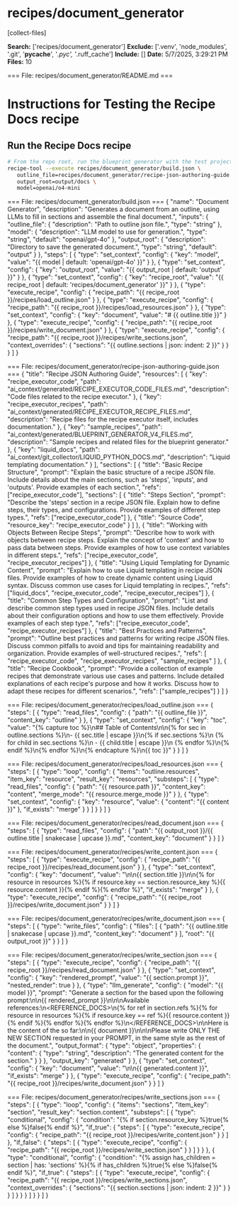 # recipes/document_generator

[collect-files]

**Search:** ['recipes/document_generator']
**Exclude:** ['.venv', 'node_modules', '.git', '__pycache__', '*.pyc', '*.ruff_cache']
**Include:** []
**Date:** 5/7/2025, 3:29:21 PM
**Files:** 10

=== File: recipes/document_generator/README.md ===
# Instructions for Testing the Recipe Docs recipe

## Run the Recipe Docs recipe

```bash
# From the repo root, run the blueprint generator with the test project
recipe-tool --execute recipes/document_generator/build.json \
   outline_file=recipes/document_generator/recipe-json-authoring-guide.json \
   output_root=output/docs \
   model=openai/o4-mini
```


=== File: recipes/document_generator/build.json ===
{
  "name": "Document Generator",
  "description": "Generates a document from an outline, using LLMs to fill in sections and assemble the final document.",
  "inputs": {
    "outline_file": {
      "description": "Path to outline json file.",
      "type": "string"
    },
    "model": {
      "description": "LLM model to use for generation.",
      "type": "string",
      "default": "openai/gpt-4o"
    },
    "output_root": {
      "description": "Directory to save the generated document.",
      "type": "string",
      "default": "output"
    }
  },
  "steps": [
    {
      "type": "set_context",
      "config": {
        "key": "model",
        "value": "{{ model | default: 'openai/gpt-4o' }}"
      }
    },
    {
      "type": "set_context",
      "config": {
        "key": "output_root",
        "value": "{{ output_root | default: 'output' }}"
      }
    },
    {
      "type": "set_context",
      "config": {
        "key": "recipe_root",
        "value": "{{ recipe_root | default: 'recipes/document_generator' }}"
      }
    },
    {
      "type": "execute_recipe",
      "config": {
        "recipe_path": "{{ recipe_root }}/recipes/load_outline.json"
      }
    },
    {
      "type": "execute_recipe",
      "config": {
        "recipe_path": "{{ recipe_root }}/recipes/load_resources.json"
      }
    },
    {
      "type": "set_context",
      "config": {
        "key": "document",
        "value": "# {{ outline.title }}"
      }
    },
    {
      "type": "execute_recipe",
      "config": {
        "recipe_path": "{{ recipe_root }}/recipes/write_document.json"
      }
    },
    {
      "type": "execute_recipe",
      "config": {
        "recipe_path": "{{ recipe_root }}/recipes/write_sections.json",
        "context_overrides": {
          "sections": "{{ outline.sections | json: indent: 2 }}"
        }
      }
    }
  ]
}


=== File: recipes/document_generator/recipe-json-authoring-guide.json ===
{
  "title": "Recipe JSON Authoring Guide",
  "resources": [
    {
      "key": "recipe_executor_code",
      "path": "ai_context/generated/RECIPE_EXECUTOR_CODE_FILES.md",
      "description": "Code files related to the recipe executor."
    },
    {
      "key": "recipe_executor_recipes",
      "path": "ai_context/generated/RECIPE_EXECUTOR_RECIPE_FILES.md",
      "description": "Recipe files for the recipe executor itself, includes documentation."
    },
    {
      "key": "sample_recipes",
      "path": "ai_context/generated/BLUEPRINT_GENERATOR_V4_FILES.md",
      "description": "Sample recipes and related files for the blueprint generator."
    },
    {
      "key": "liquid_docs",
      "path": "ai_context/git_collector/LIQUID_PYTHON_DOCS.md",
      "description": "Liquid templating documentation."
    }
  ],
  "sections": [
    {
      "title": "Basic Recipe Structure",
      "prompt": "Explain the basic structure of a recipe JSON file. Include details about the main sections, such as 'steps', 'inputs', and 'outputs'. Provide examples of each section.",
      "refs": ["recipe_executor_code"],
      "sections": [
        {
          "title": "Steps Section",
          "prompt": "Describe the 'steps' section in a recipe JSON file. Explain how to define steps, their types, and configurations. Provide examples of different step types.",
          "refs": ["recipe_executor_code"]
        },
        {
          "title": "Source Code",
          "resource_key": "recipe_executor_code"
        }
      ]
    },
    {
      "title": "Working with Objects Between Recipe Steps",
      "prompt": "Describe how to work with objects between recipe steps. Explain the concept of 'context' and how to pass data between steps. Provide examples of how to use context variables in different steps.",
      "refs": ["recipe_executor_code", "recipe_executor_recipes"]
    },
    {
      "title": "Using Liquid Templating for Dynamic Content",
      "prompt": "Explain how to use Liquid templating in recipe JSON files. Provide examples of how to create dynamic content using Liquid syntax. Discuss common use cases for Liquid templating in recipes.",
      "refs": ["liquid_docs", "recipe_executor_code", "recipe_executor_recipes"]
    },
    {
      "title": "Common Step Types and Configuration",
      "prompt": "List and describe common step types used in recipe JSON files. Include details about their configuration options and how to use them effectively. Provide examples of each step type.",
      "refs": ["recipe_executor_code", "recipe_executor_recipes"]
    },
    {
      "title": "Best Practices and Patterns",
      "prompt": "Outline best practices and patterns for writing recipe JSON files. Discuss common pitfalls to avoid and tips for maintaining readability and organization. Provide examples of well-structured recipes.",
      "refs": [
        "recipe_executor_code",
        "recipe_executor_recipes",
        "sample_recipes"
      ]
    },
    {
      "title": "Recipe Cookbook",
      "prompt": "Provide a collection of example recipes that demonstrate various use cases and patterns. Include detailed explanations of each recipe's purpose and how it works. Discuss how to adapt these recipes for different scenarios.",
      "refs": ["sample_recipes"]
    }
  ]
}


=== File: recipes/document_generator/recipes/load_outline.json ===
{
  "steps": [
    {
      "type": "read_files",
      "config": {
        "path": "{{ outline_file }}",
        "content_key": "outline"
      }
    },
    {
      "type": "set_context",
      "config": {
        "key": "toc",
        "value": "{% capture toc %}\n## Table of Contents\n\n{% for sec in outline.sections %}\n- {{ sec.title | escape }}\n{% if sec.sections %}\n  {% for child in sec.sections %}\n  - {{ child.title | escape }}\n  {% endfor %}\n{% endif %}\n{% endfor %}\n{% endcapture %}\n{{ toc }}"
      }
    }
  ]
}


=== File: recipes/document_generator/recipes/load_resources.json ===
{
  "steps": [
    {
      "type": "loop",
      "config": {
        "items": "outline.resources",
        "item_key": "resource",
        "result_key": "resources",
        "substeps": [
          {
            "type": "read_files",
            "config": {
              "path": "{{ resource.path }}",
              "content_key": "content",
              "merge_mode": "{{ resource.merge_mode }}"
            }
          },
          {
            "type": "set_context",
            "config": {
              "key": "resource",
              "value": {
                "content": "{{ content }}"
              },
              "if_exists": "merge"
            }
          }
        ]
      }
    }
  ]
}


=== File: recipes/document_generator/recipes/read_document.json ===
{
  "steps": [
    {
      "type": "read_files",
      "config": {
        "path": "{{ output_root }}/{{ outline.title | snakecase | upcase }}.md",
        "content_key": "document"
      }
    }
  ]
}


=== File: recipes/document_generator/recipes/write_content.json ===
{
  "steps": [
    {
      "type": "execute_recipe",
      "config": {
        "recipe_path": "{{ recipe_root }}/recipes/read_document.json"
      }
    },
    {
      "type": "set_context",
      "config": {
        "key": "document",
        "value": "\n\n{{ section.title }}\n\n{% for resource in resources %}{% if resource.key == section.resource_key %}{{ resource.content }}{% endif %}{% endfor %}",
        "if_exists": "merge"
      }
    },
    {
      "type": "execute_recipe",
      "config": {
        "recipe_path": "{{ recipe_root }}/recipes/write_document.json"
      }
    }
  ]
}


=== File: recipes/document_generator/recipes/write_document.json ===
{
  "steps": [
    {
      "type": "write_files",
      "config": {
        "files": [
          {
            "path": "{{ outline.title | snakecase | upcase }}.md",
            "content_key": "document"
          }
        ],
        "root": "{{ output_root }}"
      }
    }
  ]
}


=== File: recipes/document_generator/recipes/write_section.json ===
{
  "steps": [
    {
      "type": "execute_recipe",
      "config": {
        "recipe_path": "{{ recipe_root }}/recipes/read_document.json"
      }
    },
    {
      "type": "set_context",
      "config": {
        "key": "rendered_prompt",
        "value": "{{ section.prompt }}",
        "nested_render": true
      }
    },
    {
      "type": "llm_generate",
      "config": {
        "model": "{{ model }}",
        "prompt": "Generate a section for the <DOCUMENT> based upon the following prompt:\n<PROMPT>\n{{ rendered_prompt }}\n</PROMPT>\n\nAvailable references:\n<REFERENCE_DOCS>\n{% for ref in section.refs %}{% for resource in resources %}{% if resource.key == ref %}{{ resource.content }}{% endif %}{% endfor %}{% endfor %}\n</REFERENCE_DOCS>\n\nHere is the content of the <DOCUMENT> so far:\n<DOCUMENT>\n{{ document }}\n</DOCUMENT>\n\nPlease write ONLY THE NEW SECTION requested in your PROMPT, in the same style as the rest of the document.",
        "output_format": {
          "type": "object",
          "properties": {
            "content": {
              "type": "string",
              "description": "The generated content for the section."
            }
          }
        },
        "output_key": "generated"
      }
    },
    {
      "type": "set_context",
      "config": {
        "key": "document",
        "value": "\n\n{{ generated.content }}",
        "if_exists": "merge"
      }
    },
    {
      "type": "execute_recipe",
      "config": {
        "recipe_path": "{{ recipe_root }}/recipes/write_document.json"
      }
    }
  ]
}


=== File: recipes/document_generator/recipes/write_sections.json ===
{
  "steps": [
    {
      "type": "loop",
      "config": {
        "items": "sections",
        "item_key": "section",
        "result_key": "section.content",
        "substeps": [
          {
            "type": "conditional",
            "config": {
              "condition": "{% if section.resource_key %}true{% else %}false{% endif %}",
              "if_true": {
                "steps": [
                  {
                    "type": "execute_recipe",
                    "config": {
                      "recipe_path": "{{ recipe_root }}/recipes/write_content.json"
                    }
                  }
                ]
              },
              "if_false": {
                "steps": [
                  {
                    "type": "execute_recipe",
                    "config": {
                      "recipe_path": "{{ recipe_root }}/recipes/write_section.json"
                    }
                  }
                ]
              }
            }
          },
          {
            "type": "conditional",
            "config": {
              "condition": "{% assign has_children = section | has: 'sections' %}{% if has_children %}true{% else %}false{% endif %}",
              "if_true": {
                "steps": [
                  {
                    "type": "execute_recipe",
                    "config": {
                      "recipe_path": "{{ recipe_root }}/recipes/write_sections.json",
                      "context_overrides": {
                        "sections": "{{ section.sections | json: indent: 2 }}"
                      }
                    }
                  }
                ]
              }
            }
          }
        ]
      }
    }
  ]
}


